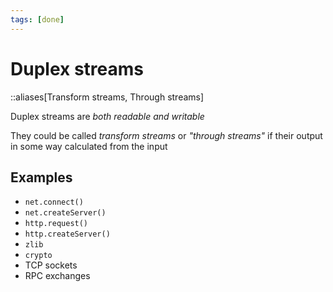 ```yaml
---
tags: [done]
---
```


# Duplex streams

::aliases[Transform streams, Through streams]

Duplex streams are _both readable and writable_

They could be called _transform streams_ or _"through streams"_ if their output in some way calculated from the input

## Examples

- `net.connect()`
- `net.createServer()`
- `http.request()`
- `http.createServer()`
- `zlib`
- `crypto`
- TCP sockets
- RPC exchanges
